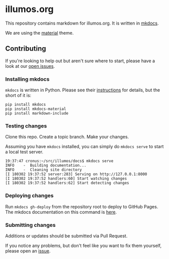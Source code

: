 # illumos.org

This repository contains markdown for illumos.org. It is written in
[mkdocs](http://www.mkdocs.org).

We are using the [material](https://squidfunk.github.io/mkdocs-material/)
theme.

## Contributing 

If you're looking to help out but aren't sure where to start, please have a
look at our [open issues](https://github.com/illumos/docs/issues).

### Installing mkdocs

`mkdocs` is written in Python. Please see their
[instructions](http://www.mkdocs.org/#installation) for details, but the short
of it is:

```
pip install mkdocs
pip install mkdocs-material
pip install markdown-include
```

### Testing changes

Clone this repo. Create a topic branch. Make your changes.

Assuming you have `mkdocs` installed, you can simply do `mkdocs serve` to start
a local test server.

```
19:37:47 cronus:~/src/illumos/docs$ mkdocs serve
INFO    -  Building documentation...
INFO    -  Cleaning site directory
[I 180302 19:37:52 server:283] Serving on http://127.0.0.1:8000
[I 180302 19:37:52 handlers:60] Start watching changes
[I 180302 19:37:52 handlers:62] Start detecting changes
```

### Deploying changes

Run `mkdocs gh-deploy` from the repository root to deploy to GitHub Pages. The
mkdocs documentation on this command is [here](https://www.mkdocs.org/user-guide/deploying-your-docs/#github-pages).

### Submitting changes

Additions or updates should be submitted via Pull Request.

If you notice any problems, but don't feel like you want to fix them yourself,
please open an [issue](https://github.com/illumos/docs/issues).

